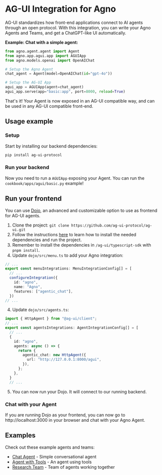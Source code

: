 # AG-UI Integration for Agno

AG-UI standardizes how front-end applications connect to AI agents through an open protocol.
With this integration, you can write your Agno Agents and Teams, and get a ChatGPT-like UI automatically.

**Example: Chat with a simple agent:**

```python my_agent.py
from agno.agent.agent import Agent
from agno.app.agui.app import AGUIApp
from agno.models.openai import OpenAIChat

# Setup the Agno Agent
chat_agent = Agent(model=OpenAIChat(id="gpt-4o"))

# Setup the AG-UI App
agui_app = AGUIApp(agent=chat_agent)
agui_app.serve(app="basic:app", port=8000, reload=True)
```

That's it! Your Agent is now exposed in an AG-UI compatible way, and can be used in any AG-UI compatible front-end.


## Usage example

### Setup

Start by installing our backend dependencies:

```bash
pip install ag-ui-protocol
```

### Run your backend

Now you need to run a `AGUIApp` exposing your Agent. You can run the `cookbook/apps/agui/basic.py` example!

## Run your frontend

You can use [Dojo](https://github.com/ag-ui-protocol/ag-ui/tree/main/typescript-sdk/apps/dojo), an advanced and customizable option to use as frontend for AG-UI agents.

1. Clone the project: `git clone https://github.com/ag-ui-protocol/ag-ui.git`
2. Follow the instructions [here](https://github.com/ag-ui-protocol/ag-ui/tree/main/typescript-sdk/apps/dojo) to learn how to install the needed dependencies and run the project.
3. Remember to install the dependencies in `/ag-ui/typescript-sdk` with `pnpm install`.
3. Update `dojo/src/menu.ts` to add your Agno integration:
```ts
// ...
export const menuIntegrations: MenuIntegrationConfig[] = [
  // ...
  configureIntegration({
    id: "agno",
    name: "Agno",
    features: ["agentic_chat"],
  })
// ...
```
4. Update `dojo/src/agents.ts`:
```ts
import { HttpAgent } from "@ag-ui/client";
// ...
export const agentsIntegrations: AgentIntegrationConfig[] = [
  // ...
  {
    id: "agno",
    agents: async () => {
      return {
        agentic_chat: new HttpAgent({
          url: "http://127.0.0.1:8000/agui",
        }),
      };
    },
  }
  // ...
```
5. You can now run your Dojo. It will connect to our running backend.


### Chat with your Agent

If you are running Dojo as your frontend, you can now go to http://localhost:3000 in your browser and chat with your Agno Agent.


## Examples

Check out these example agents and teams:

- [Chat Agent](./basic.py) - Simple conversational agent
- [Agent with Tools](./agent_with_tools.py) - An agent using tools
- [Research Team](./research_team.py) - Team of agents working together
